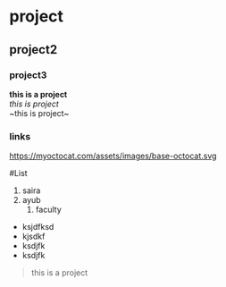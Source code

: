 # project
## project2
### project3

**this is a project**\
_this is project_\
~this is project~

### links
https://myoctocat.com/assets/images/base-octocat.svg

#List
1. saira
2. ayub
   1. faculty
  
- ksjdfksd
- kjsdkf
- ksdjfk
- ksdjfk

>this is a project
